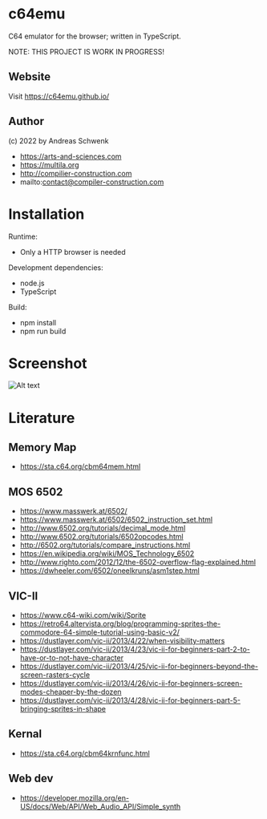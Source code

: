 # c64emu

C64 emulator for the browser; written in TypeScript.

NOTE: THIS PROJECT IS WORK IN PROGRESS!

## Website

Visit https://c64emu.github.io/

## Author

(c) 2022 by Andreas Schwenk

-   https://arts-and-sciences.com
-   https://multila.org
-   http://compilier-construction.com
-   mailto:contact@compiler-construction.com

# Installation

Runtime:

-   Only a HTTP browser is needed

Development dependencies:

-   node.js
-   TypeScript

Build:

-   npm install
-   npm run build

# Screenshot

![Alt text](screenshots/canvas.png?raw=true 'Title')

# Literature

## Memory Map

-   https://sta.c64.org/cbm64mem.html

## MOS 6502

-   https://www.masswerk.at/6502/
-   https://www.masswerk.at/6502/6502_instruction_set.html
-   http://www.6502.org/tutorials/decimal_mode.html
-   http://www.6502.org/tutorials/6502opcodes.html
-   http://6502.org/tutorials/compare_instructions.html
-   https://en.wikipedia.org/wiki/MOS_Technology_6502
-   http://www.righto.com/2012/12/the-6502-overflow-flag-explained.html
-   https://dwheeler.com/6502/oneelkruns/asm1step.html

## VIC-II

-   https://www.c64-wiki.com/wiki/Sprite
-   https://retro64.altervista.org/blog/programming-sprites-the-commodore-64-simple-tutorial-using-basic-v2/
-   https://dustlayer.com/vic-ii/2013/4/22/when-visibility-matters
-   https://dustlayer.com/vic-ii/2013/4/23/vic-ii-for-beginners-part-2-to-have-or-to-not-have-character
-   https://dustlayer.com/vic-ii/2013/4/25/vic-ii-for-beginners-beyond-the-screen-rasters-cycle
-   https://dustlayer.com/vic-ii/2013/4/26/vic-ii-for-beginners-screen-modes-cheaper-by-the-dozen
-   https://dustlayer.com/vic-ii/2013/4/28/vic-ii-for-beginners-part-5-bringing-sprites-in-shape

## Kernal

-   https://sta.c64.org/cbm64krnfunc.html

## Web dev

-   https://developer.mozilla.org/en-US/docs/Web/API/Web_Audio_API/Simple_synth
